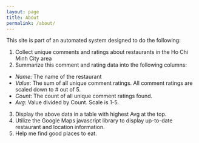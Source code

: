 ```yaml
---
layout: page
title: About
permalink: /about/
---
```


This site is part of an automated system designed to do the following:

1. Collect unique comments and ratings about restaurants in the Ho Chi Minh City area
2. Summarize this comment and rating data into the following columns:
  + *Name*: The name of the restaurant
  + *Value*: The sum of all unique comment ratings.  All comment ratings are scaled down to # out of 5.
  + *Count*: The count of all unique comment ratings found.
  + *Avg*: Value divided by Count.  Scale is 1-5.
3. Display the above data in a table with highest Avg at the top. 
4. Utilize the Google Maps javascript library to display up-to-date restaurant and location information.
5. Help me find good places to eat.

